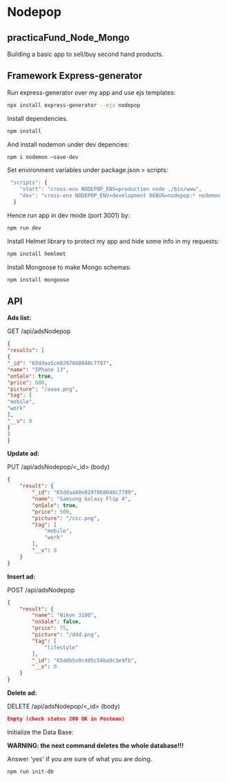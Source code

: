 # Nodepop
## practicaFund_Node_Mongo
Building a basic app to sell/buy second hand products.

## Framework Express-generator
Run express-generator over my app and use ejs templates:

```sh
npx install express-generator --ejs nodepop
```

Install dependencies.

```sh
npm install
```

And install nodemon under dev depencies:

```sh
npm i nodemon –save-dev
```

Set environment variables under package.json > scripts:

```js
 "scripts": {
    "start": "cross-env NODEPOP_ENV=production node ./bin/www",
    "dev": "cross-env NODEPOP_ENV=development DEBUG=nodepop:* nodemon ./bin/www"
  }
  ```
  Hence run app in dev mode (port 3001) by:

  ```sh
  npm run dev
  ```
  Install Helmet library to protect my app and hide some info in my requests:

  ```sh
  npm install hemlmet
  ```
  Install Mongoose to make Mongo schemas:

  ```sh
  npm install mongoose
  ```
  ## API

  **Ads list:**

  GET /api/adsNodepop

  ```json
{
"results": [
{
"_id": "65ddaa5ce0297868048c7797",
"name": "IPhone 13",
"onSale": true,
"price": 600,
"picture": "/aaaa.png",
"tag": [
"mobile",
"work"
],
"__v": 0
}
]
}
```
**Update ad:**

PUT /api/adsNodepop/<_id> (body)

```json
{
    "result": {
        "_id": "65ddaa80e0297868048c7799",
        "name": "Samsung Galaxy Flip 4",
        "onSale": true,
        "price": 500,
        "picture": "/ccc.png",
        "tag": [
            "mobile",
            "work"
        ],
        "__v": 0
    }
}
```


**Insert ad:**

POST /api/adsNodepop

```json
{
    "result": {
        "name": "Nikon 3100",
        "onSale": false,
        "price": 75,
        "picture": "/ddd.png",
        "tag": [
            "lifestyle"
        ],
        "_id": "65ddb5c0c405c54ba9c3e9fb",
        "__v": 0
    }
}
```
**Delete ad:**

DELETE /api/adsNodepop/<_id> (body)

```json
Empty (check status 200 OK in Postman)

```
Initialize the Data Base:

**WARNING: the next command deletes the whole database!!!**

Answer 'yes' if you are sure of what you are doing.

```sh
npm run init-db
```
